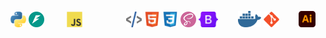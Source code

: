 <p align="center">
    <img src="/assets/python.svg" width="25px" alt="Python" title="Python">
    <img src="/assets/fastapi.svg" width="25px" alt="FastAPI" title="FastAPI"> &nbsp;&nbsp;&nbsp;&nbsp;&nbsp;&nbsp;&nbsp;
    <img src="/assets/javascript.svg" width="25px" alt="JavaScript" title="JavaScript" style="margin-right: 35px;"> &nbsp;&nbsp;&nbsp;&nbsp;&nbsp;&nbsp;&nbsp;
    <img src="/assets/htmx.svg" width="25px" alt="HTMX" title="HTMX">
    <img src="/assets/html5.svg" width="25px" alt="HTML" title="HTML">
    <img src="/assets/css3.svg" width="25px" alt="CSS" title="CSS">
    <img src="/assets/sass.svg" width="25px" alt="SASS" title="SASS">
    <img src="/assets/bootstrap.svg" width="31.5x" alt="Bootstrap" title="Bootstrap">&nbsp;&nbsp;&nbsp;&nbsp;&nbsp;&nbsp;&nbsp;
    <img src="/assets/docker.svg" width="37px" alt="Docker" title="Docker">
    <img src="/assets/git.svg" width="25px" alt="Git" title="Git">&nbsp;&nbsp;&nbsp;&nbsp;&nbsp;&nbsp;&nbsp;
    <img src="/assets/illustrator.svg" width="26.5px" alt="Illustrator" title="Illustrator"> 
</p>
